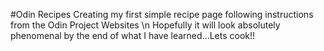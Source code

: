 #Odin Recipes
Creating my first simple recipe page following instructions from the Odin Project Websites \n
Hopefully it will look absolutely phenomenal by the end of what I have learned...Lets cook!!

